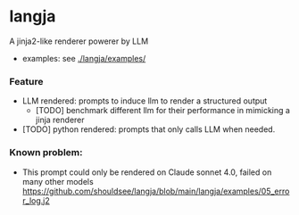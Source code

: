 # langja
A jinja2-like renderer powerer by LLM

- examples: see  [./langja/examples/](./langja/examples/)

### Feature
- LLM rendered: prompts to induce llm to render a structured output
  - [TODO] benchmark different llm for their performance in mimicking a jinja renderer
- [TODO] python rendered: prompts that only calls LLM when needed.

### Known problem:
- This prompt could only be rendered on Claude sonnet 4.0, failed on many other models https://github.com/shouldsee/langja/blob/main/langja/examples/05_error_log.j2
